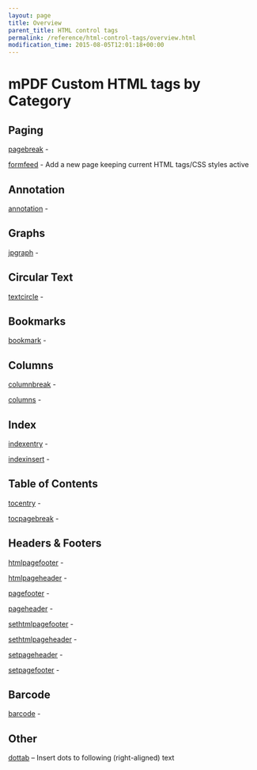 ```yaml
---
layout: page
title: Overview
parent_title: HTML control tags
permalink: /reference/html-control-tags/overview.html
modification_time: 2015-08-05T12:01:18+00:00
---
```


# mPDF Custom HTML tags by Category

## Paging

<p><a href="{{ "/reference/html-control-tags/pagebreak.html" | prepend: site.baseurl }}">pagebreak</a> -</p>
<p><a href="{{ "/reference/html-control-tags/formfeed.html" | prepend: site.baseurl }}">formfeed</a> - Add a new page keeping current HTML tags/CSS styles active</p>

## Annotation

<p><a href="{{ "/reference/html-control-tags/annotation.html" | prepend: site.baseurl }}">annotation</a> -</p>

## Graphs

<p><a href="{{ "/reference/html-control-tags/jpgraph.html" | prepend: site.baseurl }}">jpgraph</a> -</p>

## Circular Text

<p><a href="{{ "/reference/html-control-tags/textcircle.html" | prepend: site.baseurl }}">textcircle</a> -</p>

## Bookmarks

<p><a href="{{ "/reference/html-control-tags/bookmark.html" | prepend: site.baseurl }}">bookmark</a> -</p>

## Columns

<p><a href="{{ "/reference/html-control-tags/columnbreak.html" | prepend: site.baseurl }}">columnbreak</a> -</p>
<p><a href="{{ "/reference/html-control-tags/columns.html" | prepend: site.baseurl }}">columns</a> -</p>

## Index

<p><a href="{{ "/reference/html-control-tags/indexentry.html" | prepend: site.baseurl }}">indexentry</a> -</p>
<p><a href="{{ "/reference/html-control-tags/indexinsert.html" | prepend: site.baseurl }}">indexinsert</a> -</p>

## Table of Contents

<p><a href="{{ "/reference/html-control-tags/tocentry.html" | prepend: site.baseurl }}">tocentry</a> -</p>
<p><a href="{{ "/reference/html-control-tags/tocpagebreak.html" | prepend: site.baseurl }}">tocpagebreak</a> -</p>

## Headers &amp; Footers

<p><a href="{{ "/reference/html-control-tags/htmlpagefooter.html" | prepend: site.baseurl }}">htmlpagefooter</a> -</p>
<p><a href="{{ "/reference/html-control-tags/htmlpageheader.html" | prepend: site.baseurl }}">htmlpageheader</a> -</p>
<p><a href="{{ "/reference/html-control-tags/pagefooter.html" | prepend: site.baseurl }}">pagefooter</a> -</p>
<p><a href="{{ "/reference/html-control-tags/pageheader.html" | prepend: site.baseurl }}">pageheader</a> -</p>
<p><a href="{{ "/reference/html-control-tags/sethtmlpagefooter.html" | prepend: site.baseurl }}">sethtmlpagefooter</a> -</p>
<p><a href="{{ "/reference/html-control-tags/sethtmlpageheader.html" | prepend: site.baseurl }}">sethtmlpageheader</a> -</p>
<p><a href="{{ "/reference/html-control-tags/setpageheader.html" | prepend: site.baseurl }}">setpageheader</a> -</p>
<p><a href="{{ "/reference/html-control-tags/setpagefooter.html" | prepend: site.baseurl }}">setpagefooter</a> -</p>

## Barcode

<p><a href="{{ "/reference/html-control-tags/barcode.html" | prepend: site.baseurl }}">barcode</a> -</p>

## Other

<p><a href="{{ "/reference/html-control-tags/dottab.html" | prepend: site.baseurl }}">dottab</a> – Insert dots to following (right-aligned) text</p>
